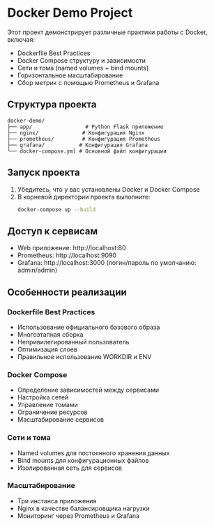 # Docker Demo Project

Этот проект демонстрирует различные практики работы с Docker, включая:
- Dockerfile Best Practices
- Docker Compose структуру и зависимости
- Сети и тома (named volumes + bind mounts)
- Горизонтальное масштабирование
- Сбор метрик с помощью Prometheus и Grafana

## Структура проекта

```
docker-demo/
├── app/                 # Python Flask приложение
├── nginx/              # Конфигурация Nginx
├── prometheus/         # Конфигурация Prometheus
├── grafana/           # Конфигурация Grafana
└── docker-compose.yml # Основной файл конфигурации
```

## Запуск проекта

1. Убедитесь, что у вас установлены Docker и Docker Compose
2. В корневой директории проекта выполните:
   ```bash
   docker-compose up --build
   ```

## Доступ к сервисам

- Web приложение: http://localhost:80
- Prometheus: http://localhost:9090
- Grafana: http://localhost:3000 (логин/пароль по умолчанию: admin/admin)

## Особенности реализации

### Dockerfile Best Practices
- Использование официального базового образа
- Многоэтапная сборка
- Непривилегированный пользователь
- Оптимизация слоев
- Правильное использование WORKDIR и ENV

### Docker Compose
- Определение зависимостей между сервисами
- Настройка сетей
- Управление томами
- Ограничение ресурсов
- Масштабирование сервисов

### Сети и тома
- Named volumes для постоянного хранения данных
- Bind mounts для конфигурационных файлов
- Изолированная сеть для сервисов

### Масштабирование
- Три инстанса приложения
- Nginx в качестве балансировщика нагрузки
- Мониторинг через Prometheus и Grafana
